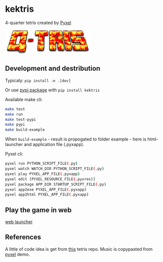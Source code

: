# kektris

4-quarter tetris created by [Pyxel](https://github.com/kitao/pyxel)

![Q-tris](Q-tris.png "Q-tris")

## Development and destribution

Typicaly: `pip install -e .[dev]`

Or use [pypi package](https://pypi.org/project/kektris/) with `pip install kektris`

Available make cli:

```sh
make test
make run
make test-pypi
make pypi
make build-example
```

When `build-example` - result is propogated to folder example - here is html-launcher and application file (.pyxapp).

Pyxel cli:

```sh
pyxel run PYTHON_SCRIPT_FILE(.py)
pyxel watch WATCH_DIR PYTHON_SCRIPT_FILE(.py)
pyxel play PYXEL_APP_FILE(.pyxapp)
pyxel edit [PYXEL_RESOURCE_FILE(.pyxres)]
pyxel package APP_DIR STARTUP_SCRIPT_FILE(.py)
pyxel app2exe PYXEL_APP_FILE(.pyxapp)
pyxel app2html PYXEL_APP_FILE(.pyxapp)
```

## Play the game in web

[web launcher](https://konstantinklepikov.github.io/kektris/)

## References

A little of code idea is get from [this](https://github.com/shivanju/pyxel-games/tree/master) tetris repo. Music is copypasted from [pyxel](https://github.com/kitao/pyxel) demo.
